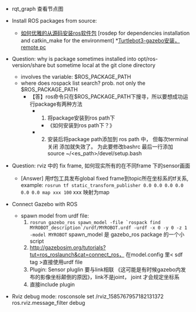 * rqt_graph 查看节点图
* Install ROS packages from source:
    * [如何优雅的从源码安装ros软件包](https://blog.csdn.net/bluewhalerobot/article/details/88908320) [rosdep for dependencies installation and catkin_make for the environment]
*[Turtlebot3-gazebo安装，remote pc](http://emanual.robotis.com/docs/en/platform/turtlebot3/pc_setup/#install-dependent-packages)

* Question: why is package sometimes installed into opt/ros-version/share but sometime local at the git clone directory
    * involves the variable: $ROS_PACKAGE_PATH
    * where does rospack list search? prob. not only the $ROS_PACKAGE_PATH
        * 【答】ros命令只在$ROS_PACKAGE_PATH下搜寻，所以要想成功运行package有两种方法
            * 1. 将package安装到ros path下
                * 《如何安装到ros path下？》
            * 2. 安装后将package path添加到 ros path 中， 但每次terminal 关闭 添加就失效了。 为此要修改bashrc 最后一行添加 source ~/<es_path>/devel/setup.bash

* Question: rviz 中的 fix frame, 如何现实所有的在不同frame 下的sensor画面
    * [Answer] 用tf包工具发布global fixed frame到topic所在坐标系的tf关系, example:
    `rosrun tf static_transform_publisher 0.0 0.0 0.0 0.0 0.0 0.0 map xxx 100` xxx 映射为map
        
 * Connect Gazebo with ROS
   * spawn model from urdf file: 
      1. ```rosrun gazebo_ros spawn_model -file `rospack find MYROBOT_description`/urdf/MYROBOT.urdf -urdf -x 0 -y 0 -z 1 -model MYROBOT``` spawn_model 是 gazebo_ros package 的一个小 script
      2. http://gazebosim.org/tutorials?tut=ros_roslaunch&cat=connect_ros， 在model.config 里< sdf tag >直接使用urdf file
      3. Plugin: Sensor pluglin 要与link相联 《这可能是有时候gazebo内发布的影像坐标颠倒的原因》，link不是joint， joint 才会规定坐标系
      4. 直接include plugin 
      
  * Rviz debug mode: rosconsole set /rviz_1585767957182131372 ros.rviz.message_filter debug

      


